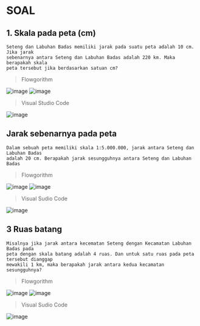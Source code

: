 # SOAL
## 1. Skala pada peta (cm)
```
Seteng dan Labuhan Badas memiliki jarak pada suatu peta adalah 10 cm. Jika jarak
sebenarnya antara Seteng dan Labuhan Badas adalah 220 km. Maka berapakah skala
peta tersebut jika berdasarkan satuan cm?
```
> Flowgorithm

![image](https://user-images.githubusercontent.com/92983457/139468647-03aa9aff-b5f2-475c-8cbc-b07a3dc18d08.png)
![image](https://user-images.githubusercontent.com/92983457/139468736-1777e4db-eb11-4c67-905a-b62378eef9de.png)

> Visual Studio Code 

![image](https://user-images.githubusercontent.com/92983457/139468904-4fe57e73-6e43-4c6c-b99d-2b244b1333f9.png)

## Jarak sebenarnya pada peta
```
Dalam sebuah peta memiliki skala 1:5.000.000, jarak antara Seteng dan Labuhan Badas 
adalah 20 cm. Berapakah jarak sesungguhnya antara Seteng dan Labuhan Badas
```
> Flowgorithm 

![image](https://user-images.githubusercontent.com/92983457/139537130-9828c03e-467a-42f4-9340-0eb8bbf198f7.png)
![image](https://user-images.githubusercontent.com/92983457/139537152-1b48d40f-8214-465d-8ca4-cdbec1a84431.png)

> Visual Sudio Code

![image](https://user-images.githubusercontent.com/92983457/139538175-4427462e-0012-4591-94c0-d24582b24c72.png)


## 3 Ruas batang
```
Misalnya jika jarak antara kecematan Seteng dengan Kecamatan Labuhan Badas pada 
peta dengan skala batang adalah 4 ruas. Dan untuk satu ruas pada peta tersebut dianggap 
mewakili 1 km, maka berapakah jarak antara kedua kecamatan  sesungguhnya?
```
> Flowgorithm

![image](https://user-images.githubusercontent.com/92983457/139540227-84e76114-3c79-4025-8964-2f8358ee4ec0.png)
![image](https://user-images.githubusercontent.com/92983457/139540251-392f604f-3798-405c-92b9-f2264c3be200.png)

> Visual Sudio Code

![image](https://user-images.githubusercontent.com/92983457/139540280-f8d4674d-c47b-40f5-973f-5ab99e57da12.png)
